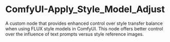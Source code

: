 # ComfyUI-Apply_Style_Model_Adjust
A custom node that provides enhanced control over style transfer balance when  using FLUX style models in ComfyUI. This node offers better control over the  influence of text prompts versus style reference images.
